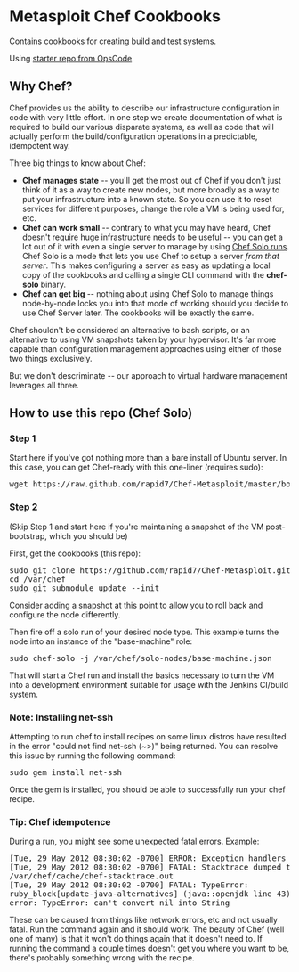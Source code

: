 # Metasploit Chef Cookbooks

Contains cookbooks for creating build and test systems.  

Using [starter repo from OpsCode](https://github.com/opscode/chef-repo).


## Why Chef?
Chef provides us the ability to describe our infrastructure configuration in code with very little effort.  In one step we create documentation of what is required to build our various disparate systems, as well as code that will actually perform the build/configuration operations in a predictable, idempotent way.  

Three big things to know about Chef:

* **Chef manages state** -- you'll get the most out of Chef if you don't just think of it as a way to create new nodes, but more broadly as a way to put your infrastructure into a known state.  So you can use it to reset services for different purposes, change the role a VM is being used for, etc.
* **Chef can work small** -- contrary to what you may have heard, Chef doesn't require huge infrastructure needs to be useful -- you can get a lot out of it with even a single server to manage by using [Chef Solo runs](http://wiki.opscode.com/display/chef/Chef+Solo).  Chef Solo is a mode that lets you use Chef to setup a server *from that server*.  This makes configuring a server as easy as updating a local copy of the cookbooks and calling a single CLI command with the **chef-solo** binary.
* **Chef can get big** -- nothing about using Chef Solo to manage things node-by-node locks you into that mode of working should you decide to use Chef Server later.  The cookbooks will be exactly the same.

Chef shouldn't be considered an alternative to bash scripts, or an alternative to using VM snapshots taken by your hypervisor.  It's far more capable than configuration management approaches using either of those two things exclusively.  

But we don't descriminate -- our approach to virtual hardware management leverages all three.


## How to use this repo (Chef Solo)

### Step 1
Start here if you've got nothing more than a bare install of Ubuntu server.  In this case, you can get Chef-ready with this one-liner (requires sudo):

<pre>
wget https://raw.github.com/rapid7/Chef-Metasploit/master/bootstrap.sh && bash bootstrap.sh
</pre>


### Step 2
(Skip Step 1 and start here if you're maintaining a snapshot of the VM post-bootstrap, which you should be)

First, get the cookbooks (this repo):

<pre>
sudo git clone https://github.com/rapid7/Chef-Metasploit.git /var/chef
cd /var/chef
sudo git submodule update --init
</pre>

Consider adding a snapshot at this point to allow you to roll back and
configure the node differently.

Then fire off a solo run of your desired node type.  This example turns the node into an instance of the "base-machine" role:
<pre>
sudo chef-solo -j /var/chef/solo-nodes/base-machine.json
</pre>

That will start a Chef run and install the basics necessary to turn the VM into a development environment suitable for usage with the Jenkins CI/build system.

### Note: Installing net-ssh

Attempting to run chef to install recipes on some linux distros have resulted in the error "could not find net-ssh (~>)" being returned.
You can resolve this issue by running the following command: 

<pre>
sudo gem install net-ssh
</pre>

Once the gem is installed, you should be able to successfully run your chef recipe.  

### Tip: Chef idempotence

During a run, you might see some unexpected fatal errors.  Example:

<pre>
[Tue, 29 May 2012 08:30:02 -0700] ERROR: Exception handlers complete
[Tue, 29 May 2012 08:30:02 -0700] FATAL: Stacktrace dumped to
/var/chef/cache/chef-stacktrace.out
[Tue, 29 May 2012 08:30:02 -0700] FATAL: TypeError:
ruby_block[update-java-alternatives] (java::openjdk line 43) had an
error: TypeError: can't convert nil into String
</pre>

These can be caused from things like network errors, etc and not usually fatal. Run the command again and it should work.  The beauty of Chef (well one of many) is that it won't do things again that it doesn't need to.  If running the command a couple times doesn't get you where you want to be, there's probably something wrong with the recipe.

